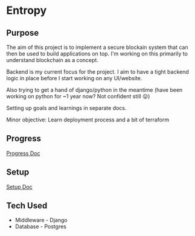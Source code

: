 # Entropy
## Purpose
The aim of this project is to implement a secure blockain system that can then be used to build applications on top. I'm working on this primarily to understand blockchain as a concept.

Backend is my current focus for the project. I aim to have a tight backend logic in place before I start working on any UI/website.

Also trying to get a hand of django/python in the meantime (have been working on python for ~1 year now? Not confident still 😛)

Setting up goals and learnings in separate docs.

Minor objective: Learn deployment process and a bit of terraform

## Progress
[Progress Doc](docs/progress.md)

## Setup
[Setup Doc](docs/setup.md)

## Tech Used
- Middleware - Django
- Database - Postgres
